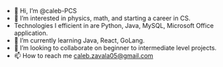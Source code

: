 - 👋 Hi, I’m @caleb-PCS
- 👀 I’m interested in physics, math, and starting a career in CS.
- Technologies I efficient in are Python, Java, MySQL, Microsoft Office application.
- 🌱 I’m currently learning  Java, React, GoLang. 
- 💞️ I’m looking to collaborate on beginner to intermediate level projects.
- 📫 How to reach me caleb.zavala05@gmail.com 

<!---
caleb-PCS/caleb-PCS is a ✨ special ✨ repository because its `README.md` (this file) appears on your GitHub profile.
You can click the Preview link to take a look at your changes.
--->
